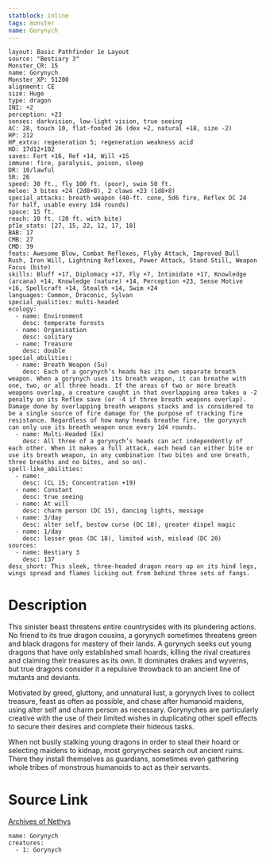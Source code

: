 ```yaml
---
statblock: inline
tags: monster
name: Gorynych
---
```

```statblock
layout: Basic Pathfinder 1e Layout
source: "Bestiary 3"
Monster_CR: 15
name: Gorynych
Monster_XP: 51200
alignment: CE
size: Huge
type: dragon
INI: +2
perception: +23
senses: darkvision, low-light vision, true seeing
AC: 28, touch 10, flat-footed 26 (dex +2, natural +18, size -2)
HP: 212
HP_extra: regeneration 5; regeneration weakness acid
HD: 17d12+102
saves: Fort +16, Ref +14, Will +15
immune: fire, paralysis, poison, sleep
DR: 10/lawful
SR: 26
speed: 30 ft., fly 100 ft. (poor), swim 50 ft.
melee: 3 bites +24 (2d8+8), 2 claws +23 (1d8+8)
special_attacks: breath weapon (40-ft. cone, 5d6 fire, Reflex DC 24 for half, usable every 1d4 rounds)
space: 15 ft.
reach: 10 ft. (20 ft. with bite)
pf1e_stats: [27, 15, 22, 12, 17, 18]
BAB: 17
CMB: 27
CMD: 39
feats: Awesome Blow, Combat Reflexes, Flyby Attack, Improved Bull Rush, Iron Will, Lightning Reflexes, Power Attack, Stand Still, Weapon Focus (bite)
skills: Bluff +17, Diplomacy +17, Fly +7, Intimidate +17, Knowledge (arcana) +14, Knowledge (nature) +14, Perception +23, Sense Motive +16, Spellcraft +14, Stealth +14, Swim +24
languages: Common, Draconic, Sylvan
special_qualities: multi-headed
ecology:
  - name: Environment
    desc: temperate forests
  - name: Organisation
    desc: solitary
  - name: Treasure
    desc: double
special_abilities:
  - name: Breath Weapon (Su)
    desc: Each of a gorynych’s heads has its own separate breath weapon. When a gorynych uses its breath weapon, it can breathe with one, two, or all three heads. If the areas of two or more breath weapons overlap, a creature caught in that overlapping area takes a -2 penalty on its Reflex save (or -4 if three breath weapons overlap). Damage done by overlapping breath weapons stacks and is considered to be a single source of fire damage for the purpose of tracking fire resistance. Regardless of how many heads breathe fire, the gorynych can only use its breath weapon once every 1d4 rounds.
  - name: Multi-Headed (Ex)
    desc: All three of a gorynych’s heads can act independently of each other. When it makes a full attack, each head can either bite or use its breath weapon, in any combination (two bites and one breath, three breaths and no bites, and so on).
spell-like_abilities:
  - name:
    desc: (CL 15; Concentration +19)
  - name: Constant
    desc: true seeing
  - name: At will
    desc: charm person (DC 15), dancing lights, message
  - name: 3/day
    desc: alter self, bestow curse (DC 18), greater dispel magic
  - name: 1/day
    desc: lesser geas (DC 18), limited wish, mislead (DC 20)
sources:
  - name: Bestiary 3
    desc: 137
desc_short: This sleek, three-headed dragon rears up on its hind legs, wings spread and flames licking out from behind three sets of fangs.
```
# Description
This sinister beast threatens entire countrysides with its plundering actions. No friend to its true dragon cousins, a gorynych sometimes threatens green and black dragons for mastery of their lands. A gorynych seeks out young dragons that have only established small hoards, killing the rival creatures and claiming their treasures as its own. It dominates drakes and wyverns, but true dragons consider it a repulsive throwback to an ancient line of mutants and deviants.

Motivated by greed, gluttony, and unnatural lust, a gorynych lives to collect treasure, feast as often as possible, and chase after humanoid maidens, using alter self and charm person as necessary. Gorynyches are particularly creative with the use of their limited wishes in duplicating other spell effects to secure their desires and complete their hideous tasks.

When not busily stalking young dragons in order to steal their hoard or selecting maidens to kidnap, most gorynyches search out ancient ruins. There they install themselves as guardians, sometimes even gathering whole tribes of monstrous humanoids to act as their servants.
# Source Link
[Archives of Nethys](https://aonprd.com/MonsterDisplay.aspx?ItemName=Gorynych)
```encounter-table
name: Gorynych
creatures:
  - 1: Gorynych
```
